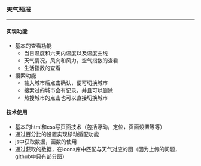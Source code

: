 ### 天气预报
****
#### 实现功能
- 基本的查看功能  
   - 当日温度和六天内温度以及温度曲线  
   - 天气情况，风向和风力，空气指数的查看 
   - 生活指数的查看
- 搜索功能  
   - 输入城市后点击确认，便可切换城市  
   - 搜索过的城市会有记录，并且可以删除  
   - 热搜城市的点击也可以直接切换城市  
#### 技术使用  
- 基本的html和css写页面技术（包括浮动，定位，页面设置等等）  
- 通过百分比的设置实现移动适配功能  
- js中获取数据，函数的使用  
- 通过获取的数据，在icons库中匹配与天气对应的图（因为上传的问题，github中只有部分图）  
